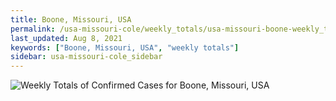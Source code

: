 ```yaml
---
title: Boone, Missouri, USA
permalink: /usa-missouri-cole/weekly_totals/usa-missouri-boone-weekly_totals.html
last_updated: Aug 8, 2021
keywords: ["Boone, Missouri, USA", "weekly totals"]
sidebar: usa-missouri-cole_sidebar
---
```


![Weekly Totals of Confirmed Cases for Boone, Missouri, USA](/covid_tracker/images/graphs/usa-missouri-boone-weekly_totals_graph.png)
